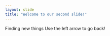 ```yaml
---
layout: slide
title: "Welcome to our second slide!"
---
```

Finding new things
Use the left arrow to go back!

